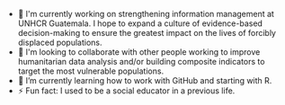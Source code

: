 - 🔭 I'm currently working on strengthening information management at UNHCR Guatemala. I hope to expand a culture of evidence-based decision-making to ensure the greatest impact on the lives of forcibly displaced populations.
- 👯 I'm looking to collaborate with other people working to improve humanitarian data analysis and/or building composite indicators to target the most vulnerable populations.
- 🌱 I’m currently learning how to work with GitHub and starting with R.
- ⚡ Fun fact: I used to be a social educator in a previous life.
